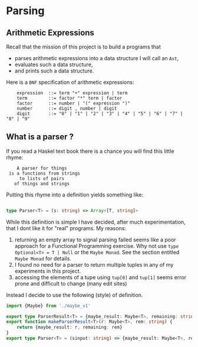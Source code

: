 <!-- file:docs/02_parsing_introduction.md -->
 
# Parsing

## Arithmetic Expressions

Recall that the mission of this project is to build a programs that 
-   parses arithmetic expressions into a data structure I will call an `Ast`, 
-   evaluates such a data structure,
-   and prints such a data structure.

Here is a `BNF` specification of arithmetic expressions:

```
    expression  ::= term "+" expression | term
    term        ::= factor "*" term | factor
    factor      ::= number | "(" expression ")"
    number      ::= digit , number | digit  
    digit       ::= "0" | "1" | "2" | "3" | "4" | "5" | "6" | "7" | "8" | "9"
```

## What is a parser ?

If you read a Haskel text book there is a chance you will find this little rhyme:

```
    A parser for things
 is a functions from strings
     to lists of pairs
   of things and strings
```

Putting this rhyme into a definition yields something like:

```ts

type Parser<T> = (s: string) => Array<[T, string]>

```

While this definition is simple I have decided, after much experimentation, that I dont like it for "real" programs. My reasons:

1.  returning an empty array to signal parsing failed seems like a poor approach for a Functional Programming exercise. Why not use 
`type Optional<T> = T | Null` or the `Maybe Monad`. See the section entitled `Maybe Monad` for details.
2.  I found no need for a parser to return multiple tuples in any of my experiments in this project.
3.  accessing the elements of a tupe using `tup[0]` and `tup[1]` seems error prone and difficult to change (many edit sites)

Instead I decide to use the following (style) of definition.
 
```ts
import {Maybe} from './maybe_v1'

export type ParserResult<T> = {maybe_result: Maybe<T>, remaining: string}
export function makeParserResult<T>(r: Maybe<T>, rem: string) {
    return {maybe_result: r, remaining: rem}
}
export type Parser<T> = (sinput: string) => {maybe_result: Maybe<T>, remaining: string}
```
